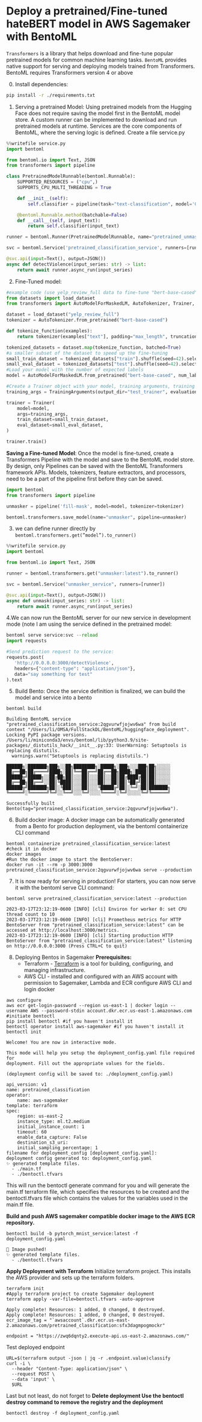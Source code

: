 # Deploy a pretrained/Fine-tuned hateBERT model in AWS Sagemaker with BentoML

`Transformers` is a library that helps download and fine-tune popular pretrained models for common machine learning tasks. `BentoML` provides native support for serving and deploying models trained from Transformers. BentoML requires Transformers version 4 or above


0. Install dependencies:

```bash
pip install -r ./requirements.txt
```

1. Serving a pretrained Model: Using pretrained models from the Hugging Face does not require saving the model first in the BentoML model store. A custom runner can be implemented to download and run pretrained models at runtime. Services are the core components of BentoML, where the serving logic is defined. Create a file service.py

```python
%%writefile service.py
import bentoml

from bentoml.io import Text, JSON
from transformers import pipeline

class PretrainedModelRunnable(bentoml.Runnable):
    SUPPORTED_RESOURCES = ("cpu",)
    SUPPORTS_CPU_MULTI_THREADING = True

    def __init__(self):
        self.classifier = pipeline(task="text-classification", model='GroNLP/hateBERT')

    @bentoml.Runnable.method(batchable=False)
    def __call__(self, input_text):
        return self.classifier(input_text)

runner = bentoml.Runner(PretrainedModelRunnable, name="pretrained_unmasker")

svc = bentoml.Service('pretrained_classification_service', runners=[runner])

@svc.api(input=Text(), output=JSON())
async def detectViolence(input_series: str) -> list:
    return await runner.async_run(input_series)
```

2. Fine-Tuned model:

```python
#example code (use yelp_review_full data to fine-tune "bert-base-cased" model
from datasets import load_dataset
from transformers import AutoModelForMaskedLM, AutoTokenizer, Trainer, TrainingArguments

dataset = load_dataset("yelp_review_full")
tokenizer = AutoTokenizer.from_pretrained("bert-base-cased")

def tokenize_function(examples):
    return tokenizer(examples["text"], padding="max_length", truncation=True)

tokenized_datasets = dataset.map(tokenize_function, batched=True)
#a smaller subset of the dataset to speed up the fine-tuning
small_train_dataset = tokenized_datasets["train"].shuffle(seed=42).select(range(1000))
small_eval_dataset = tokenized_datasets["test"].shuffle(seed=42).select(range(1000))
#Load your model with the number of expected labels
model = AutoModelForMaskedLM.from_pretrained("bert-base-cased", num_labels=5)

#Create a Trainer object with your model, training arguments, training and test datasets.
training_args = TrainingArguments(output_dir="test_trainer", evaluation_strategy="epoch")

trainer = Trainer(
    model=model,
    args=training_args,
    train_dataset=small_train_dataset,
    eval_dataset=small_eval_dataset,
)

trainer.train()
```
**Saving a Fine-tuned Model**: Once the model is fine-tuned, create a Transformers Pipeline with the model and save to the BentoML model store. By design, only Pipelines can be saved with the BentoML Transformers framework APIs. Models, tokenizers, feature extractors, and processors, need to be a part of the pipeline first before they can be saved.

```python
import bentoml
from transformers import pipeline

unmasker = pipeline('fill-mask', model=model, tokenizer=tokenizer)

bentoml.transformers.save_model(name="unmasker", pipeline=unmasker)
```

3. we can define runner directly by `bentoml.transformers.get(”model”).to_runner()`

```python
%%writefile service.py
import bentoml

from bentoml.io import Text, JSON

runner = bentoml.transformers.get("unmasker:latest").to_runner()

svc = bentoml.Service("unmasker_service", runners=[runner])

@svc.api(input=Text(), output=JSON())
async def unmask(input_series: str) -> list:
    return await runner.async_run(input_series)
```
4.We can now run the BentoML server for our new service in development mode (note I am using the service defined in the pretrained model:
```python
bentoml serve service:svc --reload
import requests

#Send prediction request to the service:
requests.post(
   'http://0.0.0.0:3000/detectViolence',
   headers={"content-type": "application/json"},
   data="say something for test"
).text
```

5. Build Bento: Once the service definition is finalized, we can build the model and service into a bento

```
bentoml build
```
```console
Building BentoML service "pretrained_classification_service:2qgvurwfjojwv6wa" from build context "/Users/li/OMSA/FullStackDL/BentoML/huggingface_deployment".
Locking PyPI package versions.
/Users/li/miniconda3/envs/bentoml/lib/python3.9/site-packages/_distutils_hack/__init__.py:33: UserWarning: Setuptools is replacing distutils.
  warnings.warn("Setuptools is replacing distutils.")

██████╗░███████╗███╗░░██╗████████╗░█████╗░███╗░░░███╗██╗░░░░░
██╔══██╗██╔════╝████╗░██║╚══██╔══╝██╔══██╗████╗░████║██║░░░░░
██████╦╝█████╗░░██╔██╗██║░░░██║░░░██║░░██║██╔████╔██║██║░░░░░
██╔══██╗██╔══╝░░██║╚████║░░░██║░░░██║░░██║██║╚██╔╝██║██║░░░░░
██████╦╝███████╗██║░╚███║░░░██║░░░╚█████╔╝██║░╚═╝░██║███████╗
╚═════╝░╚══════╝╚═╝░░╚══╝░░░╚═╝░░░░╚════╝░╚═╝░░░░░╚═╝╚══════╝

Successfully built Bento(tag="pretrained_classification_service:2qgvurwfjojwv6wa").
```

6. Build docker image: A docker image can be automatically generated from a Bento for production deployment, via the bentoml containerize CLI command

```
bentoml containerize pretrained_classification_service:latest
#check it in docker
docker images
#Run the docker image to start the BentoServer:
docker run -it --rm -p 3000:3000 pretrained_classification_service:2qgvurwfjojwv6wa serve --production
```
7. It is now ready for serving in production! For starters, you can now serve it with the bentoml serve CLI command:
```
bentoml serve pretrained_classification_service:latest --production
```
```console
2023-03-17T23:12:19-0600 [INFO] [cli] Environ for worker 0: set CPU thread count to 10
2023-03-17T23:12:19-0600 [INFO] [cli] Prometheus metrics for HTTP BentoServer from "pretrained_classification_service:latest" can be accessed at http://localhost:3000/metrics.
2023-03-17T23:12:19-0600 [INFO] [cli] Starting production HTTP BentoServer from "pretrained_classification_service:latest" listening on http://0.0.0.0:3000 (Press CTRL+C to quit)
```
8. Deploying Bentos in Sagemaker
 **Prerequisites:**
    - Terraform - [Terraform](https://www.terraform.io/) is a tool for building, configuring, and managing infrastructure.
    - AWS CLI - installed and configured with an AWS account with permission to Sagemaker, Lambda and ECR
configure AWS CLI and login docker
```
aws configure
aws ecr get-login-password --region us-east-1 | docker login --username AWS --password-stdin account.dkr.ecr.us-east-1.amazonaws.com
#initiate bentoctl
pip install bentoctl #if you haven't install it
bentoctl operator install aws-sagemaker #if you haven't install it
bentoctl init
```
```console
Welcome! You are now in interactive mode.

This mode will help you setup the deployment_config.yaml file required for
deployment. Fill out the appropriate values for the fields.

(deployment config will be saved to: ./deployment_config.yaml)

api_version: v1
name: pretrained_classification
operator:
    name: aws-sagemaker
template: terraform
spec:
    region: us-east-2
    instance_type: ml.t2.medium
    initial_instance_count: 1
    timeout: 60
    enable_data_capture: False
    destination_s3_uri:
    initial_sampling_percentage: 1
filename for deployment_config [deployment_config.yaml]:
deployment config generated to: deployment_config.yaml
✨ generated template files.
  - ./main.tf
  - ./bentoctl.tfvars
  ```
This will run the bentoctl generate command for you and will generate the main.tf terraform file, which specifies the resources to be created and the bentoctl.tfvars file which contains the values for the variables used in the main.tf file.

**Build and push AWS sagemaker compatible docker image to the AWS ECR repository.**
```
bentoctl build -b pytorch_mnist_service:latest -f deployment_config.yaml
```
```console
🚀 Image pushed!
✨ generated template files.
  - ./bentoctl.tfvars
```
**Apply Deployment with Terraform**
Initialize terraform project. This installs the AWS provider and sets up the terraform folders.
```
terraform init
#Apply terraform project to create Sagemaker deployment
terraform apply -var-file=bentoctl.tfvars -auto-approve
```
```consele
Apply complete! Resources: 1 added, 0 changed, 0 destroyed.
Apply complete! Resources: 1 added, 0 changed, 0 destroyed.
ecr_image_tag = "`awsaccount`.dkr.ecr.us-east-2.amazonaws.com/pretrained_classification:sfx3dagmpogmockr"

endpoint = "https://zwq6dqnty2.execute-api.us-east-2.amazonaws.com/"
```
Test deployed endpoint
```
URL=$(terraform output -json | jq -r .endpoint.value)classify
curl -i \
  --header "Content-Type: application/json" \
  --request POST \
  --data 'input' \
  $URL
  ```
Last but not least, do not forget to **Delete deployment Use the bentoctl destroy command to remove the registry and the deployment**
```
bentoctl destroy -f deployment_config.yaml
```
